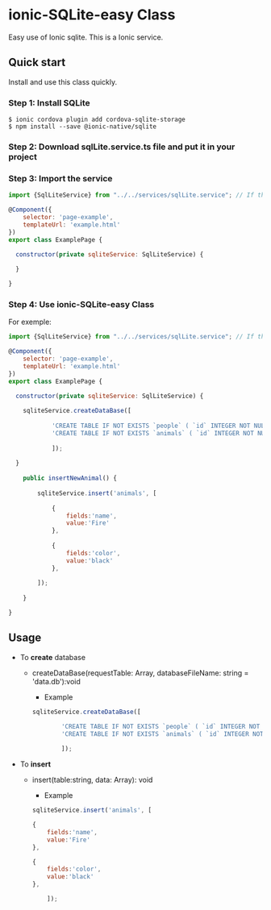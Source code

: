 # ionic-SQLite-easy Class
Easy use of Ionic sqlite.
This is a Ionic service.

## Quick start
Install and use this class quickly.

### Step 1: Install SQLite
```
$ ionic cordova plugin add cordova-sqlite-storage
$ npm install --save @ionic-native/sqlite
```

### Step 2: Download sqlLite.service.ts file and put it in your project

### Step 3: Import the service
```javascript
import {SqlLiteService} from "../../services/sqlLite.service"; // If the file is in a service folder

@Component({
    selector: 'page-example',
    templateUrl: 'example.html'
})
export class ExamplePage {

  constructor(private sqliteService: SqlLiteService) {
  
  }

}
```

### Step 4: Use ionic-SQLite-easy Class
For exemple:
```javascript
import {SqlLiteService} from "../../services/sqlLite.service"; // If the file is in a service folder

@Component({
    selector: 'page-example',
    templateUrl: 'example.html'
})
export class ExamplePage {

  constructor(private sqliteService: SqlLiteService) {
  
    sqliteService.createDataBase([
    
            'CREATE TABLE IF NOT EXISTS `people` ( `id` INTEGER NOT NULL PRIMARY KEY AUTOINCREMENT UNIQUE, `name` TEXT NOT NULL, `address` TEXT NOT NULL, `information` TEXT)',
            'CREATE TABLE IF NOT EXISTS `animals` ( `id` INTEGER NOT NULL PRIMARY KEY AUTOINCREMENT UNIQUE, `name` INTEGER NOT NULL, `color` TEXT NOT NULL )'
            
            ]);
  
  }
  
    public insertNewAnimal() {
  
        sqliteService.insert('animals', [
  
            {
                fields:'name',
                value:'Fire'
            },
    
            {
                fields:'color',
                value:'black'
            },
    
        ]);
  
    }

}
```

## Usage

* To **create** database
  * createDataBase(requestTable: Array<string>, databaseFileName: string = 'data.db'):void
    * Example
  
    ```javascript
    sqliteService.createDataBase([
    
            'CREATE TABLE IF NOT EXISTS `people` ( `id` INTEGER NOT NULL PRIMARY KEY AUTOINCREMENT UNIQUE, `name` TEXT NOT NULL, `address` TEXT NOT NULL, `information` TEXT)',
            'CREATE TABLE IF NOT EXISTS `animals` ( `id` INTEGER NOT NULL PRIMARY KEY AUTOINCREMENT UNIQUE, `name` INTEGER NOT NULL, `color` TEXT NOT NULL )'
            
            ]);
    ```
    
* To **insert**
  * insert(table:string, data: Array<insertion>): void 
    * Example
  
    ```javascript
    sqliteService.insert('animals', [
  
    {
        fields:'name',
        value:'Fire'
    },
    
    {
        fields:'color',
        value:'black'
    },
    
        ]);
    ```
    
  
    
  
